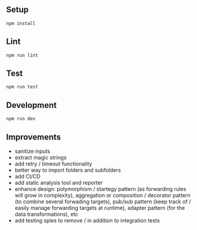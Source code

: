 ## Setup

```
npm install
```

## Lint

```
npm run lint
```

## Test

```
npm run test
```

## Development

```
npm run dev
```

## Improvements
- sanitize inputs
- extract magic strings
- add retry / timeout functionality
- better way to import folders and subfolders
- add CI/CD
- add static analysis tool and reporter
- enhance design: polymorphism / startegy pattern (as forwarding rules will grow in complexity), aggregation or composition / decorator pattern (to combine several forwading targets), pub/sub pattern (keep track of / easily manage forwarding targets at runtime), adapter pattern (for the data transformations), etc
- add testing spies to remove / in addition to integration tests